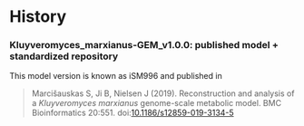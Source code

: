 # History

### Kluyveromyces_marxianus-GEM_v1.0.0: published model + standardized repository
This model version is known as iSM996 and published in
>Marcišauskas S, Ji B, Nielsen J (2019). Reconstruction and analysis of a _Kluyveromyces marxianus_ genome-scale metabolic model. BMC Bioinformatics 20:551. doi:[10.1186/s12859-019-3134-5](https://bmcbioinformatics.biomedcentral.com/articles/10.1186/s12859-019-3134-5)
